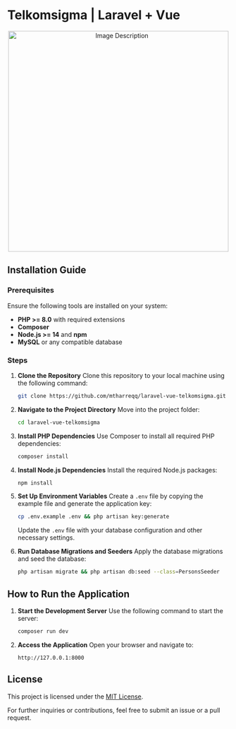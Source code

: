 # Telkomsigma | Laravel + Vue

<div align="center">
  <img src="https://i.imgur.com/9aPcbIw.jpeg" alt="Image Description" style="width: auto; height: 500px;">
</div>

## Installation Guide

### Prerequisites

Ensure the following tools are installed on your system:

- **PHP >= 8.0** with required extensions
- **Composer**
- **Node.js >= 14** and **npm**
- **MySQL** or any compatible database

### Steps

1. **Clone the Repository**
   Clone this repository to your local machine using the following command:

    ```sh
    git clone https://github.com/mtharreqq/laravel-vue-telkomsigma.git
    ```

2. **Navigate to the Project Directory**
   Move into the project folder:

    ```sh
    cd laravel-vue-telkomsigma
    ```

3. **Install PHP Dependencies**
   Use Composer to install all required PHP dependencies:

    ```sh
    composer install
    ```

4. **Install Node.js Dependencies**
   Install the required Node.js packages:

    ```sh
    npm install
    ```

5. **Set Up Environment Variables**
   Create a `.env` file by copying the example file and generate the application key:

    ```sh
    cp .env.example .env && php artisan key:generate
    ```

    Update the `.env` file with your database configuration and other necessary settings.

6. **Run Database Migrations and Seeders**
   Apply the database migrations and seed the database:

    ```sh
    php artisan migrate && php artisan db:seed --class=PersonsSeeder
    ```

## How to Run the Application

1. **Start the Development Server**
   Use the following command to start the server:

    ```sh
    composer run dev
    ```

2. **Access the Application**
   Open your browser and navigate to:
    ```
    http://127.0.0.1:8000
    ```

## License

This project is licensed under the [MIT License](LICENSE).

For further inquiries or contributions, feel free to submit an issue or a pull request.

